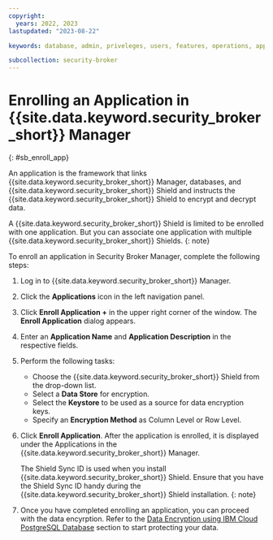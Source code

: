 ```yaml
---
copyright:
  years: 2022, 2023
lastupdated: "2023-08-22"

keywords: database, admin, priveleges, users, features, operations, application

subcollection: security-broker
---
```


# Enrolling an Application in {{site.data.keyword.security_broker_short}} Manager
{: #sb_enroll_app}

An application is the framework that links {{site.data.keyword.security_broker_short}} Manager,
databases, and {{site.data.keyword.security_broker_short}} Shield and instructs the {{site.data.keyword.security_broker_short}} Shield to encrypt and decrypt data.

A {{site.data.keyword.security_broker_short}} Shield is limited to be enrolled with one application. But you can associate one application with multiple {{site.data.keyword.security_broker_short}} Shields.
{: note}

To enroll an application in Security Broker Manager, complete the following steps:

1. Log in to {{site.data.keyword.security_broker_short}} Manager.
2. Click the **Applications** icon in the left navigation panel.

3. Click **Enroll Application +** in the upper right corner of the window. The **Enroll Application** dialog appears.

4. Enter an **Application Name** and **Application Description** in the
    respective fields.

5. Perform the following tasks:
   - Choose the {{site.data.keyword.security_broker_short}} Shield from the drop-down list.
   - Select a **Data Store** for encryption.
   - Select the **Keystore** to be used as a source for data encryption keys.  
   - Specify an **Encryption Method** as Column Level or Row Level. 
 
6. Click **Enroll Application**. After the application is enrolled, it is displayed under the Applications in the {{site.data.keyword.security_broker_short}} Manager.

   The Shield Sync ID is used when you install {{site.data.keyword.security_broker_short}} Shield. Ensure that you have the Shield Sync ID handy during the {{site.data.keyword.security_broker_short}} Shield installation.
   {: note}

7. Once you have completed enrolling an application, you can proceed with the data encyrption. Refer to the [Data Encryption using IBM Cloud PostgreSQL Database](/docs/security-broker?topic=security-broker-sb_encrypt_data) section to start protecting your data.


